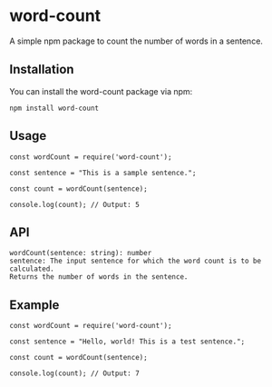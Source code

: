 
# word-count

A simple npm package to count the number of words in a sentence.



## Installation
You can install the word-count package via npm:
```
npm install word-count
```
## Usage
```
const wordCount = require('word-count');

const sentence = "This is a sample sentence.";

const count = wordCount(sentence);

console.log(count); // Output: 5
```

## API
```
wordCount(sentence: string): number
sentence: The input sentence for which the word count is to be calculated.
Returns the number of words in the sentence.
```
## Example
```
const wordCount = require('word-count');

const sentence = "Hello, world! This is a test sentence.";

const count = wordCount(sentence);

console.log(count); // Output: 7
```